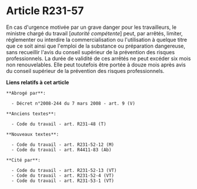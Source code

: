 # Article R231-57

En cas d'urgence motivée par un grave danger pour les travailleurs, le ministre chargé du travail [*autorité compétente*]
peut, par arrêtés, limiter, réglementer ou interdire la commercialisation ou l'utilisation à quelque titre que ce soit ainsi
que l'emploi de la substance ou préparation dangereuse, sans recueillir l'avis du conseil supérieur de la prévention des
risques professionnels. La durée de validité de ces arrêtés ne peut excéder six mois non renouvelables. Elle peut toutefois
être portée à douze mois après avis du conseil supérieur de la prévention des risques professionnels.

**Liens relatifs à cet article**

	**Abrogé par**:

	  - Décret n°2008-244 du 7 mars 2008 - art. 9 (V)

	**Anciens textes**:

	  - Code du travail - art. R231-48 (T)

	**Nouveaux textes**:

	  - Code du travail - art. R231-52-12 (M)
	  - Code du travail - art. R4411-83 (Ab)

	**Cité par**:

	  - Code du travail - art. R231-52-13 (VT)
	  - Code du travail - art. R231-52-4 (VT)
	  - Code du travail - art. R231-53-1 (VT)
